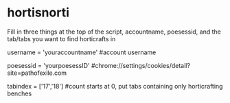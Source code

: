 # hortisnorti


Fill in three things at the top of the script, accountname, poesessid, and the tab/tabs you want to find horticrafts in

username = 'youraccountname' #account username

poesessid = 'yourpoesessID' #chrome://settings/cookies/detail?site=pathofexile.com

tabindex = ['17','18'] #count starts at 0, put tabs containing only horticrafting benches
